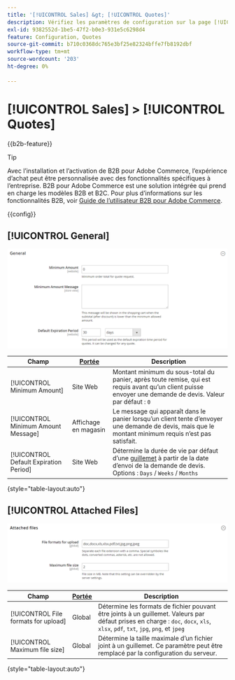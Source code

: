 ```yaml
---
title: '[!UICONTROL Sales] &gt; [!UICONTROL Quotes]'
description: Vérifiez les paramètres de configuration sur la page [!UICONTROL Sales] &gt; [!UICONTROL Quotes] de l’administrateur Commerce.
exl-id: 9382552d-1be5-47f2-b0e3-931e5c6298d4
feature: Configuration, Quotes
source-git-commit: b710c0368dc765e3bf25e82324bffe7fb8192dbf
workflow-type: tm+mt
source-wordcount: '203'
ht-degree: 0%

---
```


# [!UICONTROL Sales] > [!UICONTROL Quotes]

{{b2b-feature}}

>[!TIP]
>
>Avec l’installation et l’activation de B2B pour Adobe Commerce, l’expérience d’achat peut être personnalisée avec des fonctionnalités spécifiques à l’entreprise. B2B pour Adobe Commerce est une solution intégrée qui prend en charge les modèles B2B et B2C. Pour plus d’informations sur les fonctionnalités B2B, voir [Guide de l’utilisateur B2B pour Adobe Commerce](https://experienceleague.adobe.com/docs/commerce-admin/b2b/introduction.html).

{{config}}

<!-- [Quotes](https://docs.magento.com/user-guide/sales/quotes.html) -->

## [!UICONTROL General]

![Général](./assets/quotes-general.png)<!-- zoom -->

| Champ | [Portée](../../getting-started/websites-stores-views.md#scope-settings) | Description |
|--- |--- |--- |
| [!UICONTROL Minimum Amount] | Site Web | Montant minimum du sous-total du panier, après toute remise, qui est requis avant qu’un client puisse envoyer une demande de devis. Valeur par défaut : `0` |
| [!UICONTROL Minimum Amount Message] | Affichage en magasin | Le message qui apparaît dans le panier lorsqu’un client tente d’envoyer une demande de devis, mais que le montant minimum requis n’est pas satisfait. |
| [!UICONTROL Default Expiration Period] | Site Web | Détermine la durée de vie par défaut d’une [guillemet](../../b2b/quote-price-negotiation.md) à partir de la date d’envoi de la demande de devis. Options : `Days` / `Weeks` / `Months` |

{style="table-layout:auto"}

## [!UICONTROL Attached Files]

![Fichiers attachés](./assets/quotes-attached-files.png)<!-- zoom -->

| Champ | [Portée](../../getting-started/websites-stores-views.md#scope-settings) | Description |
|--- |--- |--- |
| [!UICONTROL File formats for upload] | Global | Détermine les formats de fichier pouvant être joints à un guillemet. Valeurs par défaut prises en charge : `doc`, `docx`, `xls`, `xlsx`, `pdf`, `txt`, `jpg`, `png`, et `jpeg` |
| [!UICONTROL Maximum file size] | Global | Détermine la taille maximale d’un fichier joint à un guillemet. Ce paramètre peut être remplacé par la configuration du serveur. |

{style="table-layout:auto"}

